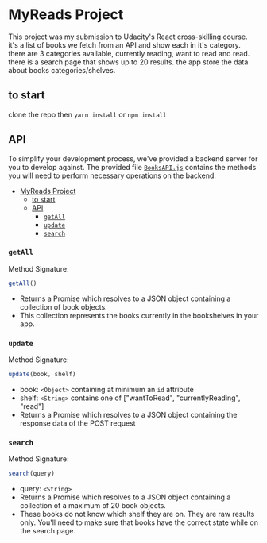 # MyReads Project

This project was my submission to Udacity's React cross-skilling course. it's a list of books we fetch from an API and show each in it's category. there are 3 categories available, currently reading, want to read and read. there is a search page that shows up to 20 results. the app store the data about books categories/shelves.

## to start
clone the repo then 
`yarn install`
or 
`npm install`


## API

To simplify your development process, we've provided a backend server for you to develop against. The provided file [`BooksAPI.js`](src/BooksAPI.js) contains the methods you will need to perform necessary operations on the backend:

- [MyReads Project](#myreads-project)
  - [to start](#to-start)
  - [API](#api)
    - [`getAll`](#getall)
    - [`update`](#update)
    - [`search`](#search)

### `getAll`

Method Signature:

```js
getAll()
```

* Returns a Promise which resolves to a JSON object containing a collection of book objects.
* This collection represents the books currently in the bookshelves in your app.

### `update`

Method Signature:

```js
update(book, shelf)
```

* book: `<Object>` containing at minimum an `id` attribute
* shelf: `<String>` contains one of ["wantToRead", "currentlyReading", "read"]  
* Returns a Promise which resolves to a JSON object containing the response data of the POST request

### `search`

Method Signature:

```js
search(query)
```

* query: `<String>`
* Returns a Promise which resolves to a JSON object containing a collection of a maximum of 20 book objects.
* These books do not know which shelf they are on. They are raw results only. You'll need to make sure that books have the correct state while on the search page.
